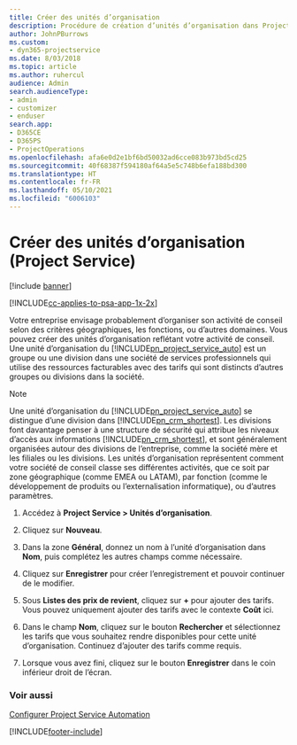 ```yaml
---
title: Créer des unités d’organisation
description: Procédure de création d’unités d’organisation dans Project Service
author: JohnPBurrows
ms.custom:
- dyn365-projectservice
ms.date: 8/03/2018
ms.topic: article
ms.author: ruhercul
audience: Admin
search.audienceType:
- admin
- customizer
- enduser
search.app:
- D365CE
- D365PS
- ProjectOperations
ms.openlocfilehash: afa6e0d2e1bf6bd50032ad6cce083b973bd5cd25
ms.sourcegitcommit: 40f68387f594180af64a5e5c748b6efa188bd300
ms.translationtype: HT
ms.contentlocale: fr-FR
ms.lasthandoff: 05/10/2021
ms.locfileid: "6006103"
---
```

# <a name="create-organizational-units-project-service"></a>Créer des unités d’organisation (Project Service)

[!include [banner](../includes/psa-now-project-operations.md)]

[!INCLUDE[cc-applies-to-psa-app-1x-2x](../includes/cc-applies-to-psa-app-1x-2x.md)]

Votre entreprise envisage probablement d’organiser son activité de conseil selon des critères géographiques, les fonctions, ou d’autres domaines. Vous pouvez créer des unités d’organisation reflétant votre activité de conseil. Une unité d’organisation du [!INCLUDE[pn_project_service_auto](../includes/pn-project-service-auto.md)] est un groupe ou une division dans une société de services professionnels qui utilise des ressources facturables avec des tarifs qui sont distincts d’autres groupes ou divisions dans la société.  
  
> [!NOTE]
>  Une unité d’organisation du [!INCLUDE[pn_project_service_auto](../includes/pn-project-service-auto.md)] se distingue d’une division dans [!INCLUDE[pn_crm_shortest](../includes/pn-crm-shortest.md)]. Les divisions font davantage penser à une structure de sécurité qui attribue les niveaux d’accès aux informations [!INCLUDE[pn_crm_shortest](../includes/pn-crm-shortest.md)], et sont généralement organisées autour des divisions de l’entreprise, comme la société mère et les filiales ou les divisions. Les unités d’organisation représentent comment votre société de conseil classe ses différentes activités, que ce soit par zone géographique (comme EMEA ou LATAM), par fonction (comme le développement de produits ou l’externalisation informatique), ou d’autres paramètres.  
  
1.  Accédez à **Project Service > Unités d’organisation**.  
  
2.  Cliquez sur **Nouveau**.  
  
3.  Dans la zone **Général**, donnez un nom à l’unité d’organisation dans **Nom**, puis complétez les autres champs comme nécessaire.  
  
4.  Cliquez sur **Enregistrer** pour créer l’enregistrement et pouvoir continuer de le modifier.  
  
5.  Sous **Listes des prix de revient**, cliquez sur **+** pour ajouter des tarifs. Vous pouvez uniquement ajouter des tarifs avec le contexte **Coût** ici.  
  
6.  Dans le champ **Nom**, cliquez sur le bouton **Rechercher** et sélectionnez les tarifs que vous souhaitez rendre disponibles pour cette unité d’organisation. Continuez d’ajouter des tarifs comme requis.  
  
7.  Lorsque vous avez fini, cliquez sur le bouton **Enregistrer** dans le coin inférieur droit de l’écran.  
  
### <a name="see-also"></a>Voir aussi  
 [Configurer Project Service Automation](../psa/configure.md)


[!INCLUDE[footer-include](../includes/footer-banner.md)]